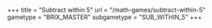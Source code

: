 +++
title = "Subtract within 5"
url = "/math-games/subtract-within-5"
gametype = "BRIX_MASTER"
subgametype = "SUB_WITHIN_5"
+++
